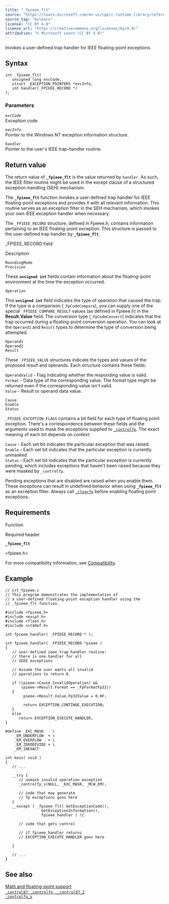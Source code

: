 ```yaml
---
title: "_fpieee_flt"
source: "https://learn.microsoft.com/en-us/cpp/c-runtime-library/reference/fpieee-flt?view=msvc-170"
source_tag: "mslearn"
license: "CC BY 4.0"
license_url: "https://creativecommons.org/licenses/by/4.0/"
attribution: "© Microsoft Learn (CC BY 4.0)"
---
```

Invokes a user-defined trap handler for IEEE floating-point exceptions.

## Syntax

```
int _fpieee_flt(
   unsigned long excCode,
   struct _EXCEPTION_POINTERS *excInfo,
   int handler(_FPIEEE_RECORD *)
);
```

### Parameters

_`excCode`_  
Exception code.

_`excInfo`_  
Pointer to the Windows NT exception information structure.

_`handler`_  
Pointer to the user's IEEE trap-handler routine.

## Return value

The return value of **`_fpieee_flt`** is the value returned by _`handler`_. As such, the IEEE filter routine might be used in the except clause of a structured exception-handling (SEH) mechanism.

The **`_fpieee_flt`** function invokes a user-defined trap handler for IEEE floating-point exceptions and provides it with all relevant information. This routine serves as an exception filter in the SEH mechanism, which invokes your own IEEE exception handler when necessary.

The `_FPIEEE_RECORD` structure, defined in Fpieee.h, contains information pertaining to an IEEE floating-point exception. This structure is passed to the user-defined trap handler by **`_fpieee_flt`**.

\_FPIEEE\_RECORD field

Description

`RoundingMode`  
`Precision`

These **`unsigned int`** fields contain information about the floating-point environment at the time the exception occurred.

`Operation`

This **`unsigned int`** field indicates the type of operation that caused the trap. If the type is a comparison (`_FpCodeCompare`), you can supply one of the special `_FPIEEE_COMPARE_RESULT` values (as defined in Fpieee.h) in the **Result.Value** field. The conversion type (`_FpCodeConvert`) indicates that the trap occurred during a floating-point conversion operation. You can look at the `Operand1` and `Result` types to determine the type of conversion being attempted.

`Operand1`  
`Operand2`  
`Result`

These `_FPIEEE_VALUE` structures indicate the types and values of the proposed result and operands. Each structure contains these fields:

`OperandValid` - Flag indicating whether the responding value is valid.  
`Format` - Data type of the corresponding value. The format type might be returned even if the corresponding value isn't valid.  
`Value` - Result or operand data value.

`Cause`  
`Enable`  
`Status`

`_FPIEEE_EXCEPTION_FLAGS` contains a bit field for each type of floating point exception. There's a correspondence between these fields and the arguments used to mask the exceptions supplied to [`_controlfp`](https://learn.microsoft.com/en-us/cpp/c-runtime-library/reference/control87-controlfp-control87-2?view=msvc-170). The exact meaning of each bit depends on context:

`Cause` - Each set bit indicates the particular exception that was raised.  
`Enable` - Each set bit indicates that the particular exception is currently unmasked.  
`Status` - Each set bit indicates that the particular exception is currently pending, which includes exceptions that haven't been raised because they were masked by `_controlfp`.

Pending exceptions that are disabled are raised when you enable them. These exceptions can result in undefined behavior when using **`_fpieee_flt`** as an exception filter. Always call [`_clearfp`](https://learn.microsoft.com/en-us/cpp/c-runtime-library/reference/clear87-clearfp?view=msvc-170) before enabling floating point exceptions.

## Requirements

Function

Required header

**`_fpieee_flt`**

<fpieee.h>

For more compatibility information, see [Compatibility](https://learn.microsoft.com/en-us/cpp/c-runtime-library/compatibility?view=msvc-170).

## Example

```
// crt_fpieee.c
// This program demonstrates the implementation of
// a user-defined floating-point exception handler using the
// _fpieee_flt function.

#include <fpieee.h>
#include <excpt.h>
#include <float.h>
#include <stddef.h>

int fpieee_handler( _FPIEEE_RECORD * );

int fpieee_handler( _FPIEEE_RECORD *pieee )
{
   // user-defined ieee trap handler routine:
   // there is one handler for all
   // IEEE exceptions

   // Assume the user wants all invalid
   // operations to return 0.

   if ((pieee->Cause.InvalidOperation) &&
       (pieee->Result.Format == _FpFormatFp32))
   {
        pieee->Result.Value.Fp32Value = 0.0F;

        return EXCEPTION_CONTINUE_EXECUTION;
   }
   else
      return EXCEPTION_EXECUTE_HANDLER;
}

#define _EXC_MASK    \
    _EM_UNDERFLOW  + \
    _EM_OVERFLOW   + \
    _EM_ZERODIVIDE + \
    _EM_INEXACT

int main( void )
{
   // ...

   __try {
      // unmask invalid operation exception
      _controlfp_s(NULL, _EXC_MASK, _MCW_EM);

      // code that may generate
      // fp exceptions goes here
   }
   __except ( _fpieee_flt( GetExceptionCode(),
                GetExceptionInformation(),
                fpieee_handler ) ){

      // code that gets control

      // if fpieee_handler returns
      // EXCEPTION_EXECUTE_HANDLER goes here

   }

   // ...
}
```

## See also

[Math and floating-point support](https://learn.microsoft.com/en-us/cpp/c-runtime-library/floating-point-support?view=msvc-170)  
[`_control87`, `_controlfp`, `__control87_2`](https://learn.microsoft.com/en-us/cpp/c-runtime-library/reference/control87-controlfp-control87-2?view=msvc-170)  
[`_controlfp_s`](https://learn.microsoft.com/en-us/cpp/c-runtime-library/reference/controlfp-s?view=msvc-170)